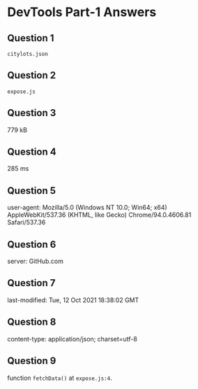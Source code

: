 # DevTools Part-1 Answers

## Question 1
`citylots.json`

## Question 2
`expose.js`

## Question 3
779 kB

## Question 4
285 ms

## Question 5
user-agent: Mozilla/5.0 (Windows NT 10.0; Win64; x64) AppleWebKit/537.36 (KHTML, like Gecko) Chrome/94.0.4606.81 Safari/537.36

## Question 6
server: GitHub.com

## Question 7
last-modified: Tue, 12 Oct 2021 18:38:02 GMT

## Question 8
content-type: application/json; charset=utf-8

## Question 9
function `fetchData()` at `expose.js:4`.

